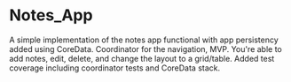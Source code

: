 # Notes_App
A simple implementation of the notes app functional with app persistency added using CoreData. Coordinator for the navigation, MVP.
You're able to add notes, edit, delete, and change the layout to a grid/table.
Added test coverage including coordinator tests and CoreData stack.
